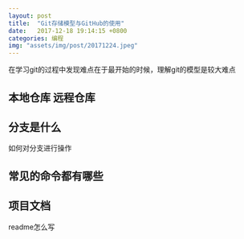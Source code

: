 ```yaml
---
layout: post
title:  "Git存储模型与GitHub的使用"
date:   2017-12-18 19:14:15 +0800
categories: 编程
img: "assets/img/post/20171224.jpeg"
---
```


在学习git的过程中发现难点在于最开始的时候，理解git的模型是较大难点

<!-- more -->

## 本地仓库 远程仓库


## 分支是什么
如何对分支进行操作

## 常见的命令都有哪些

## 项目文档
readme怎么写

